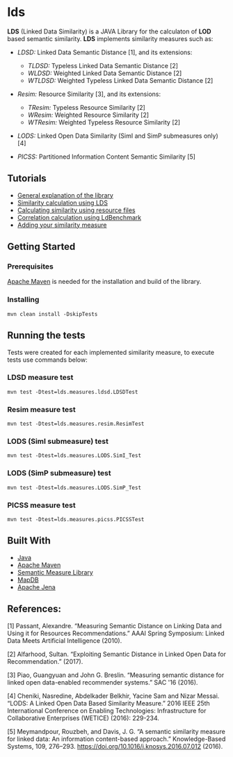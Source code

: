 # lds
**LDS** (Linked Data Similarity) is a JAVA Library for the calculaton of **LOD** based semantic similarity. **LDS** implements similarity measures such as:

* *LDSD:* Linked Data Semantic Distance [1], and its extensions:
   * *TLDSD:* Typeless Linked Data Semantic Distance [2]
   * *WLDSD:* Weighted Linked Data Semantic Distance [2]
   * *WTLDSD:* Weighted Typeless Linked Data Semantic Distance [2]

* *Resim:* Resource Similarity [3], and its extensions:
  * *TResim:* Typeless Resource Similarity [2]
  * *WResim:* Weighted Resource Similarity [2]
  * *WTResim:* Weighted Typeless Resource Similarity [2]

* *LODS:* Linked Open Data Similarity (SimI and SimP submeasures only) [4]

* *PICSS:* Partitioned Information Content Semantic Similarity [5]

## Tutorials
* [General explanation of the library](./doc/General_Explanation_of_the_Library.md)
* [Similarity calculation using LDS](./doc/Similarity_Calculation_using_LDS.md)
* [Calculating similarity using resource files](./doc/Calculating_Similarity_Using_Files.md)
* [Correlation calculation using LdBenchmark](./doc/Calculationg_Correlation_Using_LdBenchmark.md)
* [Adding your similarity measure](./doc/Adding_Your_Measure.md)

## Getting Started

### Prerequisites
[Apache Maven](https://maven.apache.org/) is needed for the installation and build of the library.

### Installing

``` 
mvn clean install -DskipTests
```
## Running the tests
Tests were created for each implemented similarity measure, to execute tests use commands below:

### LDSD measure test

```
mvn test -Dtest=lds.measures.ldsd.LDSDTest
```

### Resim measure test
 
```
mvn test -Dtest=lds.measures.resim.ResimTest
```

### LODS (SimI submeasure) test

```
mvn test -Dtest=lds.measures.LODS.SimI_Test
```

### LODS (SimP submeasure) test

```
mvn test -Dtest=lds.measures.LODS.SimP_Test
```

### PICSS measure test

```
mvn test -Dtest=lds.measures.picss.PICSSTest
```


## Built With
* [Java](https://www.java.com/download/)
* [Apache Maven](https://maven.apache.org/)
* [Semantic Measure Library](http://www.semantic-measures-library.org)
* [MapDB](http://www.mapdb.org/)
* [Apache Jena](https://jena.apache.org/)

<!-- ## Licence -->

## References:
[1] Passant, Alexandre. “Measuring Semantic Distance on Linking Data and Using it for Resources Recommendations.” AAAI Spring Symposium: Linked Data Meets Artificial Intelligence (2010).

[2] Alfarhood, Sultan. “Exploiting Semantic Distance in Linked Open Data for Recommendation.” (2017).

[3] Piao, Guangyuan and John G. Breslin. “Measuring semantic distance for linked open data-enabled recommender systems.” SAC '16 (2016).

[4] Cheniki, Nasredine, Abdelkader Belkhir, Yacine Sam and Nizar Messai. “LODS: A Linked Open Data Based Similarity Measure.” 2016 IEEE 25th International Conference on Enabling Technologies: Infrastructure for Collaborative Enterprises (WETICE) (2016): 229-234.

[5] Meymandpour, Rouzbeh, and Davis, J. G. “A semantic similarity measure for linked data: An information content-based approach.” Knowledge-Based Systems, 109, 276–293. https://doi.org/10.1016/j.knosys.2016.07.012 (2016).

